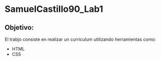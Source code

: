 # SamuelCastillo90_Lab1
## Objetivo:
El trabjo consiste en realizar un curriculum utilizando herramientas como:
+ HTML
+ CSS